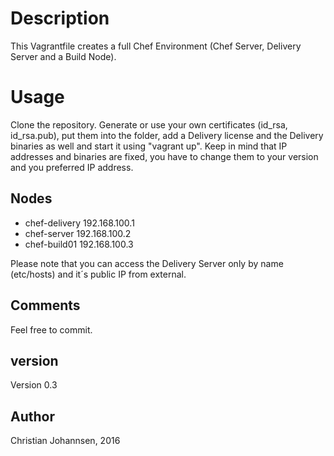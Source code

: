 # Description

This Vagrantfile creates a full Chef Environment (Chef Server, Delivery Server and a Build Node).

# Usage
Clone the repository. Generate or use your own certificates (id_rsa, id_rsa.pub), put them into the folder, add a Delivery license and the Delivery binaries as well and start it using "vagrant up".
Keep in mind that IP addresses and binaries are fixed, you have to change them to your version and you preferred IP address.

## Nodes

* chef-delivery		192.168.100.1
* chef-server		192.168.100.2
* chef-build01		192.168.100.3

Please note that you can access the Delivery Server only by name (etc/hosts) and it´s public IP from external.

## Comments

Feel free to commit.

## version

Version 0.3

## Author
Christian Johannsen, 2016
